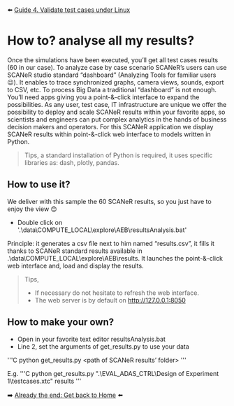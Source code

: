 :arrow_left: [Guide 4. Validate test cases under Linux](../HT_Validate_test_cases_under_Linux.md)

# How to? analyse all my results?

Once the simulations have been executed, you’ll get all test cases results (60 in our case).
To analyze case by case scenario SCANeR’s users can use SCANeR studio standard “dashboard” (Analyzing Tools for familiar users 😉).
It enables to trace synchronized graphs, camera views, sounds, export to CSV, etc.
To process Big Data a traditional “dashboard” is not enough. You’ll need apps giving you a point-&-click interface to expand the possibilities.
As any user, test case, IT infrastructure are unique we offer the possibility to deploy and scale SCANeR results within your favorite apps, so scientists and engineers can put complex analytics in the hands of business decision makers and operators.
For this SCANeR application we display SCANeR results within point-&-click web interface to models written in Python.

> Tips, a standard installation of Python is required, it uses specific libraries as: dash, plotly, pandas.

## How to use it?

We deliver with this sample the 60 SCANeR results, so you just have to enjoy the view 😊

* Double click on '.\data\COMPUTE_LOCAL\explore\AEB\resultsAnalysis.bat'

Principle: it generates a csv file next to him named “results.csv”, it fills it thanks to SCANeR standard results available in .\data\COMPUTE_LOCAL\explore\AEB\results. It launches the point-&-click web interface and, load and display the results.

> Tips,
> * If necessary do not hesitate to refresh the web interface.
> * The web server is by default on http://127.0.0.1:8050

## How to make your own?

* Open in your favorite text editor resultsAnalysis.bat
* Line 2, set the arguments of get_results.py to use your data

'''C
python get_results.py <path of DoE  file> <path of SCANeR results’ folder>
'''

E.g.
'''C
python get_results.py ".\EVAL_ADAS_CTRL\Design of Experiment 1\testcases.xtc" results
'''

:arrow_right: [Already the end: Get back to Home](../../index.md) :arrow_left: 

